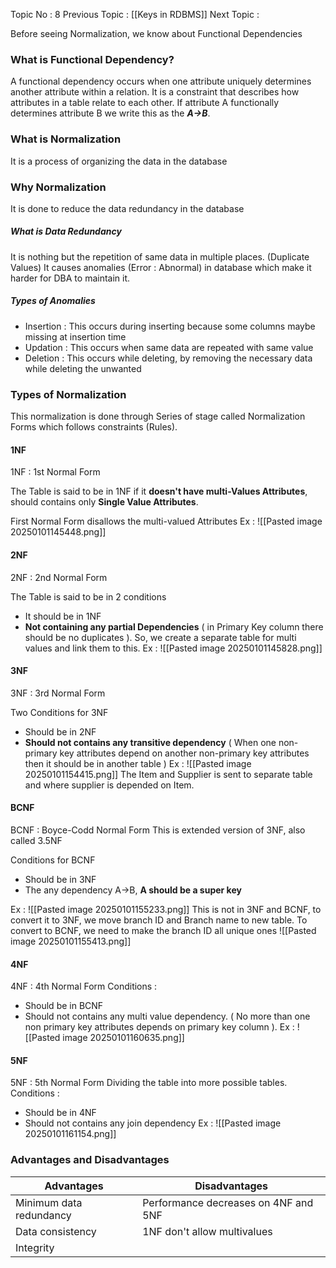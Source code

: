 Topic No : 8
Previous Topic : [[Keys in RDBMS]]
Next Topic : 

Before seeing Normalization, we know about Functional Dependencies
### What is Functional Dependency?

A functional dependency occurs when one attribute uniquely determines another attribute within a relation. It is a constraint that describes how attributes in a table relate to each other. If attribute A functionally determines attribute B we write this as the ***A→B***.

### What is Normalization
It is a process of organizing the data in the database
### Why Normalization
It is done to reduce the data redundancy in the database
##### What is Data Redundancy 
It is nothing but the repetition of same data in multiple places. (Duplicate Values)
It causes anomalies (Error : Abnormal) in database which make it harder for DBA to maintain it.

##### Types of Anomalies 
- Insertion : This occurs during inserting because some columns maybe missing at insertion time
- Updation :  This occurs when same data are repeated with same value
- Deletion : This occurs while deleting, by removing the necessary data while deleting the unwanted
### Types of Normalization

This normalization is done through Series of stage called Normalization Forms which follows constraints (Rules).

#### 1NF
1NF : 1st Normal Form

The Table is said to be in 1NF if it **doesn't have multi-Values Attributes**, should contains only **Single Value Attributes**.

First Normal Form disallows the multi-valued Attributes
Ex : 
![[Pasted image 20250101145448.png]]
#### 2NF
2NF : 2nd Normal Form

The Table is said to be in 2 conditions
- It should be in 1NF 
- **Not containing any partial Dependencies** ( in Primary Key column there should be no duplicates ).
So, we create a separate table for multi values and link them to this.
Ex : 
![[Pasted image 20250101145828.png]]

#### 3NF
3NF : 3rd Normal Form

Two Conditions for 3NF
- Should be in 2NF
- **Should not contains any transitive dependency** ( When one non-primary key attributes depend on another non-primary key attributes then it should be in another table )
Ex : 
![[Pasted image 20250101154415.png]]
The Item and Supplier is sent to separate table and where supplier is depended on Item.

#### BCNF
BCNF : Boyce-Codd Normal Form
This is extended version of 3NF, also called 3.5NF

Conditions for BCNF
- Should be in 3NF
- The any dependency A->B, **A should be a super key**

Ex : 
![[Pasted image 20250101155233.png]]
This is not in 3NF and BCNF, to convert it to 3NF, we move branch ID and Branch name to new table.
To convert to BCNF, we need to make the branch ID all unique ones
![[Pasted image 20250101155413.png]]

#### 4NF
4NF : 4th Normal Form
Conditions :
- Should be in BCNF
- Should not contains any multi value dependency. ( No more than one non primary key attributes depends on primary key column ).
Ex : 
![[Pasted image 20250101160635.png]]
#### 5NF
5NF : 5th Normal Form
Dividing the table into more possible tables.
Conditions : 
- Should be in 4NF
- Should not contains any join dependency
Ex : 
![[Pasted image 20250101161154.png]]
### Advantages and Disadvantages

| Advantages              | Disadvantages                        |
| ----------------------- | ------------------------------------ |
| Minimum data redundancy | Performance decreases on 4NF and 5NF |
| Data consistency        | 1NF don't allow multivalues          |
| Integrity               |                                      |

